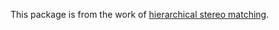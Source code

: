 This package is from the work of [hierarchical stereo matching](https://github.com/gengshan-y/high-res-stereo).

